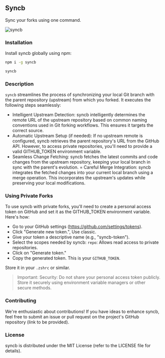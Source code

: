 ## Syncb

Sync your forks using one command.

![syncb](https://github.com/sidmohanty11/syncb/assets/73601258/bd97a908-b9c0-43a3-bbe4-14203fe8c081)

### Installation
Install syncb globally using npm:

```bash
npm i -g syncb
```
```bash
syncb
```

### Description
`syncb` streamlines the process of synchronizing your local Git branch with the parent repository (upstream) from which you forked. It executes the following steps seamlessly:

- Intelligent Upstream Detection:
syncb intelligently determines the remote URL of the upstream repository based on common naming conventions used in Git forking workflows. This ensures it targets the correct source.
- Automatic Upstream Setup (if needed):
If no upstream remote is configured, syncb retrieves the parent repository's URL from the GitHub API. However, to access private repositories, you'll need to provide a valid GITHUB_TOKEN environment variable.
- Seamless Change Fetching:
syncb fetches the latest commits and code changes from the upstream repository, keeping your local branch in sync with the parent's evolution.
= Careful Merge Integration:
syncb integrates the fetched changes into your current local branch using a merge operation. This incorporates the upstream's updates while preserving your local modifications.

### Using Private Forks
To use syncb with private forks, you'll need to create a personal access token on GitHub and set it as the GITHUB_TOKEN environment variable. Here's how:

- Go to your GitHub settings (https://github.com/settings/tokens).
- Click "Generate new token.", Use classic.
- Give your token a descriptive name (e.g., "syncb-token").
- Select the scopes needed by syncb: `repo`: Allows read access to private repositories.
- Click on "Generate token."
- Copy the generated token. This is your `GITHUB_TOKEN`.

Store it in your `.zshrc` or similar.

> Important:
> Security: Do not share your personal access token publicly. Store it securely using environment variable managers or other secure methods.

### Contributing
We're enthusiastic about contributions! If you have ideas to enhance syncb, feel free to submit an issue or pull request on the project's GitHub repository (link to be provided).

### License
syncb is distributed under the MIT License (refer to the LICENSE file for details).
